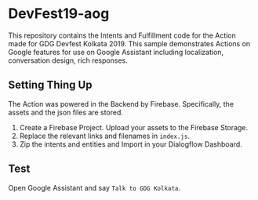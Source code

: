 # DevFest19-aog
This repository contains the Intents and Fulfillment code for the Action made for GDG Devfest Kolkata 2019. 
This sample demonstrates Actions on Google features for use on Google Assistant including localization, conversation design, rich responses.


## Setting Thing Up
The Action was powered in the Backend by Firebase. Specifically, the assets and the json files are stored.
1. Create a Firebase Project. Upload your assets to the Firebase Storage.
2. Replace the relevant links and filenames in `index.js`.
3. Zip the intents and entities and Import in your Dialogflow Dashboard.

## Test
Open Google Assistant and say `Talk to GDG Kolkata`.
